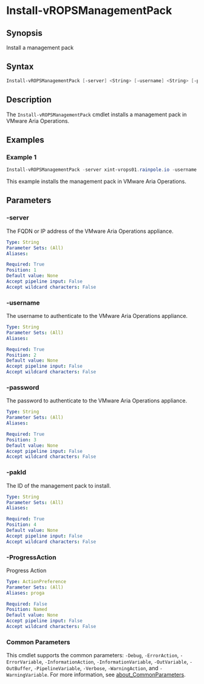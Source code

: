 # Install-vROPSManagementPack

## Synopsis

Install a management pack

## Syntax

```powershell
Install-vROPSManagementPack [-server] <String> [-username] <String> [-password] <String> [-pakId] <String> [-ProgressAction <ActionPreference>] [<CommonParameters>]
```

## Description

The `Install-vROPSManagementPack` cmdlet installs a management pack in VMware Aria Operations.

## Examples

### Example 1

```powershell
Install-vROPSManagementPack -server xint-vrops01.rainpole.io -username admin -password VMw@re1! -pakId SDDCHealth-8115995854
```

This example installs the management pack in VMware Aria Operations.

## Parameters

### -server

The FQDN or IP address of the VMware Aria Operations appliance.

```yaml
Type: String
Parameter Sets: (All)
Aliases:

Required: True
Position: 1
Default value: None
Accept pipeline input: False
Accept wildcard characters: False
```

### -username

The username to authenticate to the VMware Aria Operations appliance.

```yaml
Type: String
Parameter Sets: (All)
Aliases:

Required: True
Position: 2
Default value: None
Accept pipeline input: False
Accept wildcard characters: False
```

### -password

The password to authenticate to the VMware Aria Operations appliance.

```yaml
Type: String
Parameter Sets: (All)
Aliases:

Required: True
Position: 3
Default value: None
Accept pipeline input: False
Accept wildcard characters: False
```

### -pakId

The ID of the management pack to install.

```yaml
Type: String
Parameter Sets: (All)
Aliases:

Required: True
Position: 4
Default value: None
Accept pipeline input: False
Accept wildcard characters: False
```

### -ProgressAction

Progress Action

```yaml
Type: ActionPreference
Parameter Sets: (All)
Aliases: proga

Required: False
Position: Named
Default value: None
Accept pipeline input: False
Accept wildcard characters: False
```

### Common Parameters

This cmdlet supports the common parameters: `-Debug`, `-ErrorAction`, `-ErrorVariable`, `-InformationAction`, `-InformationVariable`, `-OutVariable`, `-OutBuffer`, `-PipelineVariable`, `-Verbose`, `-WarningAction`, and `-WarningVariable`. For more information, see [about_CommonParameters](http://go.microsoft.com/fwlink/?LinkID=113216).
